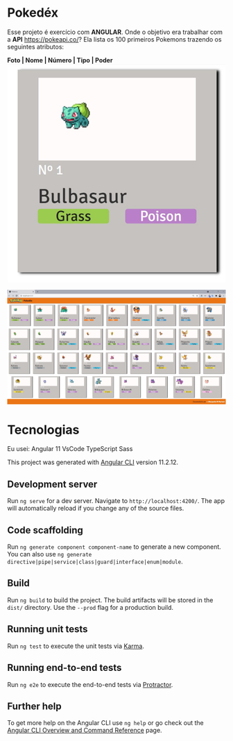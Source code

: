 # Pokedéx

Esse projeto é exercício com  **ANGULAR**. Onde o objetivo era trabalhar com a **API** https://pokeapi.co/?
Ela lista os 100 primeiros Pokemons trazendo os seguintes atributos:

**Foto | Nome | Número | Tipo | Poder**
	![Bulbasour](https://github.com/Maryucha/Pokedex/blob/master/Imagens/2.jpg?raw=true)
		
	

![Api Pokedéx](https://github.com/Maryucha/Pokedex/blob/master/Imagens/1.jpg?raw=true)

# Tecnologias

Eu usei: 
 Angular 11 
 VsCode
 TypeScript
 Sass


This project was generated with [Angular CLI](https://github.com/angular/angular-cli) version 11.2.12.

## Development server

Run `ng serve` for a dev server. Navigate to `http://localhost:4200/`. The app will automatically reload if you change any of the source files.

## Code scaffolding

Run `ng generate component component-name` to generate a new component. You can also use `ng generate directive|pipe|service|class|guard|interface|enum|module`.

## Build

Run `ng build` to build the project. The build artifacts will be stored in the `dist/` directory. Use the `--prod` flag for a production build.

## Running unit tests

Run `ng test` to execute the unit tests via [Karma](https://karma-runner.github.io).

## Running end-to-end tests

Run `ng e2e` to execute the end-to-end tests via [Protractor](http://www.protractortest.org/).

## Further help

To get more help on the Angular CLI use `ng help` or go check out the [Angular CLI Overview and Command Reference](https://angular.io/cli) page.
